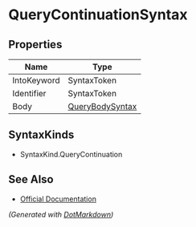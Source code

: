 # QueryContinuationSyntax

## Properties

| Name        | Type                                  |
| ----------- | ------------------------------------- |
| IntoKeyword | SyntaxToken                           |
| Identifier  | SyntaxToken                           |
| Body        | [QueryBodySyntax](QueryBodySyntax.md) |

## SyntaxKinds

* SyntaxKind\.QueryContinuation

## See Also

* [Official Documentation](https://docs.microsoft.com/en-us/dotnet/api/microsoft.codeanalysis.csharp.syntax.querycontinuationsyntax)


*\(Generated with [DotMarkdown](http://github.com/JosefPihrt/DotMarkdown)\)*